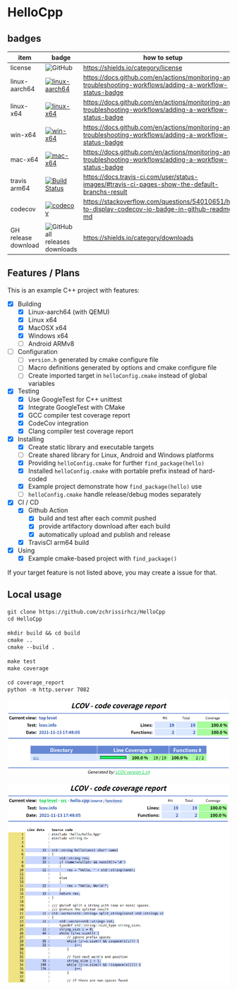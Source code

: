 # HelloCpp

## badges

| item    | badge | how to setup |
| ------- | ----- | ------------- |
| license | ![GitHub](https://img.shields.io/github/license/zchrissirhcz/HelloCpp) | https://shields.io/category/license |
| linux-aarch64 | [![linux-aarch64](https://github.com/zchrissirhcz/HelloCpp/actions/workflows/linux-aarch64.yml/badge.svg?branch=main&event=push)](https://github.com/zchrissirhcz/HelloCpp/actions/workflows/linux-aarch64.yml) | https://docs.github.com/en/actions/monitoring-and-troubleshooting-workflows/adding-a-workflow-status-badge |
| linux-x64 | [![linux-x64](https://github.com/zchrissirhcz/HelloCpp/actions/workflows/linux-x64.yml/badge.svg?branch=main&event=push)](https://github.com/zchrissirhcz/HelloCpp/actions/workflows/linux-x64.yml) | https://docs.github.com/en/actions/monitoring-and-troubleshooting-workflows/adding-a-workflow-status-badge |
| win-x64 | [![win-x64](https://github.com/zchrissirhcz/HelloCpp/actions/workflows/windows-x64.yml/badge.svg?branch=main&event=push)](https://github.com/zchrissirhcz/HelloCpp/actions/workflows/windows-x64.yml) | https://docs.github.com/en/actions/monitoring-and-troubleshooting-workflows/adding-a-workflow-status-badge |
| mac-x64 | [![mac-x64](https://github.com/zchrissirhcz/HelloCpp/actions/workflows/mac-x64.yml/badge.svg?branch=main&event=push)](https://github.com/zchrissirhcz/HelloCpp/actions/workflows/mac-x64.yml) | https://docs.github.com/en/actions/monitoring-and-troubleshooting-workflows/adding-a-workflow-status-badge |
| travis arm64 | [![Build Status](https://app.travis-ci.com/zchrissirhcz/HelloCpp.svg?branch=main)](https://app.travis-ci.com/zchrissirhcz/HelloCpp) | https://docs.travis-ci.com/user/status-images/#travis-ci-pages-show-the-default-branchs-result |
| codecov | [![codecov](https://codecov.io/gh/zchrissirhcz/HelloCpp/branch/main/graph/badge.svg?token=HS14GFI50W)](https://codecov.io/gh/zchrissirhcz/HelloCpp) | https://stackoverflow.com/questions/54010651/how-to-display-codecov-io-badge-in-github-readme-md |
| GH release download | ![GitHub all releases downloads](https://img.shields.io/github/downloads/zchrissirhcz/HelloCpp/total) | https://shields.io/category/downloads |


## Features / Plans
This is an example C++ project with features:

- [x] Building
    - [x] Linux-aarch64 (with QEMU)
    - [x] Linux x64
    - [x] MacOSX x64
    - [x] Windows x64
    - [ ] Android ARMv8

- [ ] Configuration
    - [ ] `version.h` generated by cmake configure file
    - [ ] Macro definitions generated by options and cmake configure file
    - [ ] Create imported target in `helloConfig.cmake` instead of global variables

- [x] Testing
    - [x] Use GoogleTest for C++ unittest
    - [x] Integrate GoogleTest with CMake
    - [x] GCC compiler test coverage report
    - [x] CodeCov integration
    - [x] Clang compiler test coverage report

- [x] Installing
    - [x] Create static library and executable targets
    - [ ] Create shared library for Linux, Android and Windows platforms
    - [x] Providing `helloConfig.cmake` for further `find_package(hello)`
    - [x] Installed `helloConfig.cmake` with portable prefix instead of hard-coded
    - [x] Example project demonstrate how `find_package(hello)` use
    - [ ] `helloConfig.cmake` handle release/debug modes separately

- [x] CI / CD
    - [x] Github Action
        - [x] build and test after each commit pushed
        - [x] provide artifactory download after each build
        - [x] automatically upload and publish and release
    - [x] TravisCI arm64 build

- [x] Using
    - [x] Example cmake-based project with `find_package()`

If your target feature is not listed above, you may create a issue for that.

## Local usage
```
git clone https://github.com/zchrissirhcz/HelloCpp
cd HelloCpp

mkdir build && cd build
cmake ..
cmake --build .

make test
make coverage

cd coverage_report
python -m http.server 7082
```
![](snapshots/coverage1.png)

![](snapshots/coverage2.png)